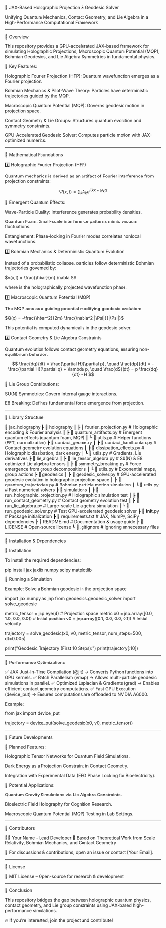 
🚀 JAX-Based Holographic Projection & Geodesic Solver

Unifying Quantum Mechanics, Contact Geometry, and Lie Algebra in a High-Performance Computational Framework


---

🔹 Overview

This repository provides a GPU-accelerated JAX-based framework for simulating Holographic Projections, Macroscopic Quantum Potential (MQP), Bohmian Geodesics, and Lie Algebra Symmetries in fundamental physics.

🚀 Key Features:

Holographic Fourier Projection (HFP): Quantum wavefunction emerges as a Fourier projection.

Bohmian Mechanics & Pilot-Wave Theory: Particles have deterministic trajectories guided by the MQP.

Macroscopic Quantum Potential (MQP): Governs geodesic motion in projection space.

Contact Geometry & Lie Groups: Structures quantum evolution and symmetry constraints.

GPU-Accelerated Geodesic Solver: Computes particle motion with JAX-optimized numerics.



---

🔹 Mathematical Foundations

1️⃣ Holographic Fourier Projection (HFP)

Quantum mechanics is derived as an artifact of Fourier interference from projection constraints:

$$
\Psi(x, t) = \sum_k A_k e^{i(kx - \omega_k t)}
$$

📌 Emergent Quantum Effects:

Wave-Particle Duality: Interference generates probability densities.

Quantum Foam: Small-scale interference patterns mimic vacuum fluctuations.

Entanglement: Phase-locking in Fourier modes correlates nonlocal wavefunctions.


2️⃣ Bohmian Mechanics & Deterministic Quantum Evolution

Instead of a probabilistic collapse, particles follow deterministic Bohmian trajectories governed by:

$v(x,t) = \frac{\hbar}{m} \nabla S$

where is the holographically projected wavefunction phase.

3️⃣ Macroscopic Quantum Potential (MQP)

The MQP acts as a guiding potential modifying geodesic evolution:

$Q(x) = -\frac{\hbar^2}{2m} \frac{\nabla^2 |\Psi|}{|\Psi|}$

This potential is computed dynamically in the geodesic solver.

4️⃣ Contact Geometry & Lie Algebra Constraints

Quantum evolution follows contact geometry equations, ensuring non-equilibrium behavior:

$$
\frac{dq}{dt} = \frac{\partial H}{\partial p}, \quad \frac{dp}{dt} = -\frac{\partial H}{\partial q} + \lambda p, \quad \frac{dS}{dt} = p \frac{dq}{dt} - H
$$

📌 Lie Group Contributions:

SU(N) Symmetries: Govern internal gauge interactions.

E8 Breaking: Defines fundamental force emergence from projection.



---

🔹 Library Structure

📂 jax_holography
 ┣ 📂 holography
 ┃ ┣ 📜 fourier_projection.py # Holographic encoding & Fourier analysis
 ┃ ┣ 📜 quantum_artifacts.py # Emergent quantum effects (quantum foam, MQP)
 ┃ ┗ 📜 utils.py # Helper functions (FFT, normalization)
 ┣ 📂 contact_geometry
 ┃ ┣ 📜 contact_hamiltonian.py # Contact geometry evolution equations
 ┃ ┣ 📜 dissipation_effects.py # Holographic dissipation, dark energy
 ┃ ┗ 📜 utils.py # Gradients, Lie derivatives
 ┣ 📂 lie_algebra
 ┃ ┣ 📜 lie_tensor_algebra.py # SU(N) & E8 optimized Lie algebra tensors
 ┃ ┣ 📜 symmetry_breaking.py # Force emergence from group decompositions
 ┃ ┗ 📜 utils.py # Exponential maps, group actions
 ┣ 📂 geodesics
 ┃ ┣ 📜 geodesic_solver.py # GPU-accelerated geodesic evolution in holographic projection space
 ┃ ┣ 📜 quantum_trajectories.py # Bohmian particle motion simulation
 ┃ ┗ 📜 utils.py # Fast numerical solvers
 ┣ 📂 simulations
 ┃ ┣ 📜 run_holographic_projection.py # Holographic simulation test
 ┃ ┣ 📜 run_contact_geometry.py # Contact geometry evolution test
 ┃ ┣ 📜 run_lie_algebra.py # Large-scale Lie algebra simulation
 ┃ ┗ 📜 run_geodesic_solver.py # Test GPU-accelerated geodesic solver
 ┣ 📜 __init__.py # Package initialization
 ┣ 📜 requirements.txt # JAX, NumPy, SciPy dependencies
 ┣ 📜 README.md # Documentation & usage guide
 ┣ 📜 LICENSE # Open-source license
 ┗ 📜 .gitignore # Ignoring unnecessary files


---

🔹 Installation & Dependencies

🔧 Installation

To install the required dependencies:

pip install jax jaxlib numpy scipy matplotlib

💾 Running a Simulation

Example: Solve a Bohmian geodesic in the projection space

import jax.numpy as jnp
from geodesics.geodesic_solver import solve_geodesic

metric_tensor = jnp.eye(4) # Projection space metric
x0 = jnp.array([0.0, 1.0, 0.0, 0.0]) # Initial position
v0 = jnp.array([0.1, 0.0, 0.0, 0.1]) # Initial velocity

trajectory = solve_geodesic(x0, v0, metric_tensor, num_steps=500, dt=0.005)

print("Geodesic Trajectory (First 10 Steps):")
print(trajectory[:10])


---

🔹 Performance Optimizations

✅ JAX Just-In-Time Compilation (@jit) → Converts Python functions into GPU kernels.
✅ Batch Parallelism (vmap) → Allows multi-particle geodesic simulations in parallel.
✅ Optimized Laplacian & Gradients (grad) → Enables efficient contact geometry computations.
✅ Fast GPU Execution (device_put) → Ensures computations are offloaded to NVIDIA A6000.

Example:

from jax import device_put

trajectory = device_put(solve_geodesic(x0, v0, metric_tensor))


---

🔹 Future Developments

🚀 Planned Features:

Holographic Tensor Networks for Quantum Field Simulations.

Dark Energy as a Projection Constraint in Contact Geometry.

Integration with Experimental Data (EEG Phase Locking for Bioelectricity).


🔬 Potential Applications:

Quantum Gravity Simulations via Lie Algebra Constraints.

Bioelectric Field Holography for Cognition Research.

Macroscopic Quantum Potential (MQP) Testing in Lab Settings.



---

🔹 Contributors

👨‍🔬 Your Name - Lead Developer
📜 Based on Theoretical Work from Scale Relativity, Bohmian Mechanics, and Contact Geometry

🔗 For discussions & contributions, open an issue or contact [Your Email].


---

🔹 License

📜 MIT License – Open-source for research & development.


---

📜 Conclusion

This repository bridges the gap between holographic quantum physics, contact geometry, and Lie group constraints using JAX-based high-performance simulations.

🔥 If you’re interested, join the project and contribute!


